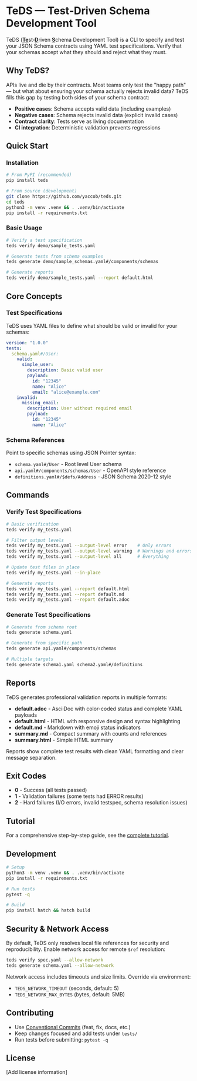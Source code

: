 # TeDS — Test‑Driven Schema Development Tool

TeDS (<u>**Te**</u>st‑<u>**D**</u>riven <u>**S**</u>chema Development Tool) is a CLI to specify and test your JSON Schema contracts using YAML test specifications. Verify that your schemas accept what they should and reject what they must.

## Why TeDS?

APIs live and die by their contracts. Most teams only test the "happy path" — but what about ensuring your schema actually rejects invalid data? TeDS fills this gap by testing both sides of your schema contract:

- **Positive cases**: Schema accepts valid data (including examples)
- **Negative cases**: Schema rejects invalid data (explicit invalid cases)
- **Contract clarity**: Tests serve as living documentation
- **CI integration**: Deterministic validation prevents regressions

## Quick Start

### Installation

```bash
# From PyPI (recommended)
pip install teds

# From source (development)
git clone https://github.com/yaccob/teds.git
cd teds
python3 -m venv .venv && . .venv/bin/activate
pip install -r requirements.txt
```

### Basic Usage

```bash
# Verify a test specification
teds verify demo/sample_tests.yaml

# Generate tests from schema examples
teds generate demo/sample_schemas.yaml#/components/schemas

# Generate reports
teds verify demo/sample_tests.yaml --report default.html
```

## Core Concepts

### Test Specifications

TeDS uses YAML files to define what should be valid or invalid for your schemas:

```yaml
version: "1.0.0"
tests:
  schema.yaml#/User:
    valid:
      simple_user:
        description: Basic valid user
        payload:
          id: "12345"
          name: "Alice"
          email: "alice@example.com"
    invalid:
      missing_email:
        description: User without required email
        payload:
          id: "12345"
          name: "Alice"
```

### Schema References

Point to specific schemas using JSON Pointer syntax:
- `schema.yaml#/User` - Root level User schema
- `api.yaml#/components/schemas/User` - OpenAPI style reference
- `definitions.yaml#/$defs/Address` - JSON Schema 2020-12 style

## Commands

### Verify Test Specifications

```bash
# Basic verification
teds verify my_tests.yaml

# Filter output levels
teds verify my_tests.yaml --output-level error    # Only errors
teds verify my_tests.yaml --output-level warning  # Warnings and errors
teds verify my_tests.yaml --output-level all      # Everything

# Update test files in place
teds verify my_tests.yaml --in-place

# Generate reports
teds verify my_tests.yaml --report default.html
teds verify my_tests.yaml --report default.md
teds verify my_tests.yaml --report default.adoc
```

### Generate Test Specifications

```bash
# Generate from schema root
teds generate schema.yaml

# Generate from specific path
teds generate api.yaml#/components/schemas

# Multiple targets
teds generate schema1.yaml schema2.yaml#/definitions
```

## Reports

TeDS generates professional validation reports in multiple formats:

- **default.adoc** - AsciiDoc with color-coded status and complete YAML payloads
- **default.html** - HTML with responsive design and syntax highlighting
- **default.md** - Markdown with emoji status indicators
- **summary.md** - Compact summary with counts and references
- **summary.html** - Simple HTML summary

Reports show complete test results with clean YAML formatting and clear message separation.

## Exit Codes

- **0** - Success (all tests passed)
- **1** - Validation failures (some tests had ERROR results)
- **2** - Hard failures (I/O errors, invalid testspec, schema resolution issues)

## Tutorial

For a comprehensive step-by-step guide, see the [complete tutorial](https://github.com/yaccob/teds/blob/master/docs/tutorial.md).

## Development

```bash
# Setup
python3 -m venv .venv && . .venv/bin/activate
pip install -r requirements.txt

# Run tests
pytest -q

# Build
pip install hatch && hatch build
```

## Security & Network Access

By default, TeDS only resolves local file references for security and reproducibility. Enable network access for remote `$ref` resolution:

```bash
teds verify spec.yaml --allow-network
teds generate schema.yaml --allow-network
```

Network access includes timeouts and size limits. Override via environment:
- `TEDS_NETWORK_TIMEOUT` (seconds, default: 5)
- `TEDS_NETWORK_MAX_BYTES` (bytes, default: 5MB)

## Contributing

- Use [Conventional Commits](https://conventionalcommits.org/) (feat, fix, docs, etc.)
- Keep changes focused and add tests under `tests/`
- Run tests before submitting: `pytest -q`

## License

[Add license information]
